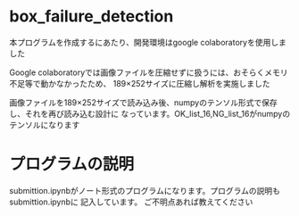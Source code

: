 # box_failure_detection

本プログラムを作成するにあたり、開発環境はgoogle colaboratoryを使用しました

Google colaboratoryでは画像ファイルを圧縮せずに扱うには、おそらくメモリ不足等で動かなかったため、
189×252サイズに圧縮し解析を実施しました

画像ファイルを189×252サイズで読み込み後、numpyのテンソル形式で保存し、それを再び読み込む設計に
なっています。OK_list_16,NG_list_16がnumpyのテンソルになります

# プログラムの説明
submittion.ipynbがノート形式のプログラムになります。プログラムの説明もsubmittion.ipynbに
記入しています。
ご不明点あれば教えてください
